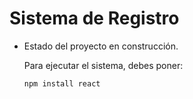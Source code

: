 <h1>Sistema de Registro</h1>

- Estado del proyecto en construcción.

  Para ejecutar el sistema, debes poner:

  ```npm install react ```
  
